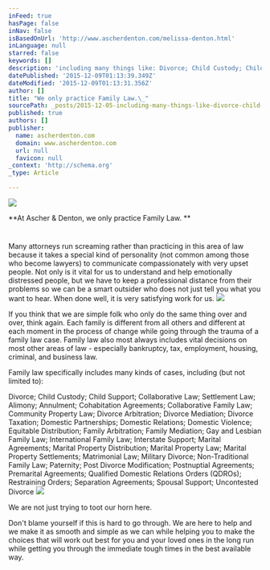 ```yaml
---
inFeed: true
hasPage: false
inNav: false
isBasedOnUrl: 'http://www.ascherdenton.com/melissa-denton.html'
inLanguage: null
starred: false
keywords: []
description: 'including many things like: Divorce; Child Custody; Child Support; Collaborative Law; Settlement Law; Alimony; Annulment; Cohabitation Agreements; Collaborative'
datePublished: '2015-12-09T01:13:39.349Z'
dateModified: '2015-12-09T01:13:31.356Z'
author: []
title: "We only practice Family Law.\_"
sourcePath: _posts/2015-12-05-including-many-things-like-divorce-child-custody-child-su.md
published: true
authors: []
publisher:
  name: ascherdenton.com
  domain: www.ascherdenton.com
  url: null
  favicon: null
_context: 'http://schema.org'
_type: Article

---
```

![](https://s3-us-west-2.amazonaws.com/the-grid-img/p/bad35f343661833ad9f24bbbcce16a129c817e8e.jpg)

**At Ascher & Denton, we only practice Family Law. **

# 

Many attorneys run screaming rather than practicing in this area of law because it takes a special kind of personality (not common among those who become lawyers) to communicate compassionately with very upset people. Not only is it vital for us to understand and help emotionally distressed people, but we have to keep a professional distance from their problems so we can be a smart outsider who does not just tell you what you want to hear. When done well, it is very satisfying work for us.
![](https://the-grid-user-content.s3-us-west-2.amazonaws.com/ea934dd7-1474-4c8f-a4fa-d279465a3f75.JPG)

If you think that we are simple folk who only do the same thing over and over, think again. Each family is different from all others and different at each moment in the process of change while going through the trauma of a family law case. Family law also most always includes vital decisions on most other areas of law - especially bankruptcy, tax, employment, housing, criminal, and business law. 

Family law specifically includes many kinds of cases, including (but not limited to): 

Divorce; Child Custody; Child Support; Collaborative Law; Settlement Law; Alimony; Annulment; Cohabitation Agreements; Collaborative Family Law; Community Property Law; Divorce Arbitration; Divorce Mediation; Divorce Taxation; Domestic Partnerships; Domestic Relations; Domestic Violence; Equitable Distribution; Family Arbitration; Family Mediation; Gay and Lesbian Family Law; International Family Law; Interstate Support; Marital Agreements; Marital Property Distribution; Marital Property Law; Marital Property Settlements; Matrimonial Law; Military Divorce; Non-Traditional Family Law; Paternity; Post Divorce Modification; Postnuptial Agreements; Premarital Agreements; Qualified Domestic Relations Orders (QDROs); Restraining Orders; Separation Agreements; Spousal Support; Uncontested Divorce
![](https://s3-us-west-2.amazonaws.com/the-grid-img/p/7832ce54a3e09d3d7c12bc7660f68a81114187b8.jpg)

We are not just trying to toot our horn here. 

Don't blame yourself if this is hard to go through. We are here to help and we make it as smooth and simple as we can while helping you to make the choices that will work out best for you and your loved ones in the long run while getting you through the immediate tough times in the best available way.